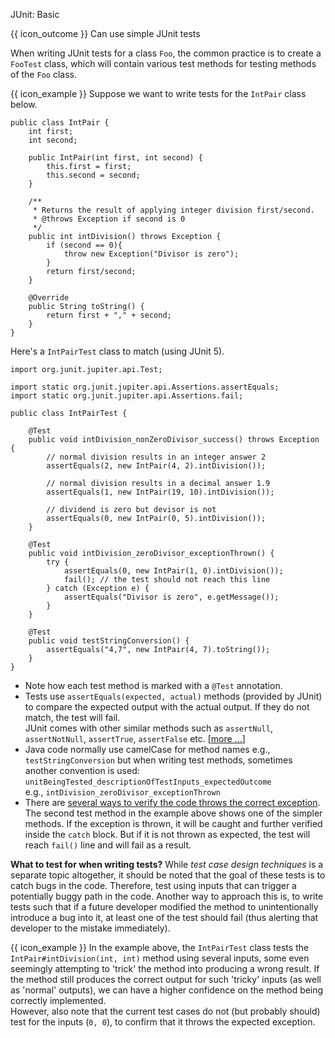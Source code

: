 <span id="title">JUnit: Basic</span>

<span id="prereqs"></span>

<span id="outcomes">{{ icon_outcome }} Can use simple JUnit tests</span>

<div id="body">

When writing JUnit tests for a class `Foo`, the common practice is to create a `FooTest` class, which will contain various test methods for testing methods of the `Foo` class.

<box>

{{ icon_example }} Suppose we want to write tests for the `IntPair` class below.

```java{highlight-lines="1['IntPair']}
public class IntPair {
    int first;
    int second;

    public IntPair(int first, int second) {
        this.first = first;
        this.second = second;
    }

    /**
     * Returns the result of applying integer division first/second.
     * @throws Exception if second is 0
     */
    public int intDivision() throws Exception {
        if (second == 0){
            throw new Exception("Divisor is zero");
        }
        return first/second;
    }

    @Override
    public String toString() {
        return first + "," + second;
    }
}
```
Here's a `IntPairTest` class to match (using JUnit 5).
```java{highlight-lines="6['IntPairTest']}
import org.junit.jupiter.api.Test;

import static org.junit.jupiter.api.Assertions.assertEquals;
import static org.junit.jupiter.api.Assertions.fail;

public class IntPairTest {

    @Test
    public void intDivision_nonZeroDivisor_success() throws Exception {
        // normal division results in an integer answer 2
        assertEquals(2, new IntPair(4, 2).intDivision());

        // normal division results in a decimal answer 1.9
        assertEquals(1, new IntPair(19, 10).intDivision());

        // dividend is zero but devisor is not
        assertEquals(0, new IntPair(0, 5).intDivision());
    }

    @Test
    public void intDivision_zeroDivisor_exceptionThrown() {
        try {
            assertEquals(0, new IntPair(1, 0).intDivision());
            fail(); // the test should not reach this line
        } catch (Exception e) {
            assertEquals("Divisor is zero", e.getMessage());
        }
    }

    @Test
    public void testStringConversion() {
        assertEquals("4,7", new IntPair(4, 7).toString());
    }
}
```
</box>

* Note how each test method is marked with a `@Test` annotation.
* Tests use `assertEquals(expected, actual)` methods (provided by JUnit) to compare the expected output with the actual output. If they do not match, the test will fail.<br>
  JUnit comes with other similar methods such as `assertNull`, `assertNotNull`, `assertTrue`, `assertFalse` etc. [[more ...](https://junit.org/junit5/docs/current/api/org.junit.jupiter.api/org/junit/jupiter/api/Assertions.html)]
* Java code normally use camelCase for method names e.g., `testStringConversion` but when writing test methods, sometimes another convention is used:<br>
  `unitBeingTested_descriptionOfTestInputs_expectedOutcome`<br>
  e.g., `intDivision_zeroDivisor_exceptionThrown`
* There are [several ways to verify the code throws the correct exception](https://howtodoinjava.com/junit5/expected-exception-example/). The second test method in the example above shows one of the simpler methods. If the exception is thrown, it will be caught and further verified inside the `catch` block. But if it is not thrown as expected, the test will reach `fail()` line and will fail as a result.


**What to test for when writing tests?** While _test case design techniques_ is a separate topic altogether, it should be noted that the goal of these tests is to catch bugs in the code. Therefore, test using inputs that can trigger a potentially buggy path in the code. Another way to approach this is, to write tests such that if a future developer modified the method to unintentionally introduce a bug into it, at least one of the test should fail (thus alerting that developer to the mistake immediately).

<box>

{{ icon_example }} In the example above, the `IntPairTest` class tests the `IntPair#intDivision(int, int)` method using several inputs, some even seemingly attempting to 'trick' the method into producing a wrong result. If the method still produces the correct output for such 'tricky' inputs (as well as 'normal' outputs), we can have a higher confidence on the method being correctly implemented.<br>
 However, also note that the current test cases do not (but probably should) test for the inputs (`0, 0`), to confirm that it throws the expected exception.

</box>
</div>


</div>

<div id="extras">
  <include src="resources.md" />
</div>
